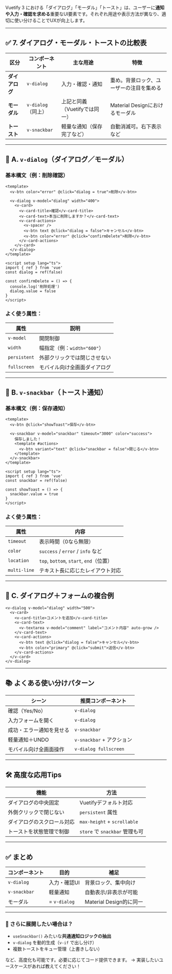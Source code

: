 Vuetify 3 における「ダイアログ」「モーダル」「トースト」は、ユーザーに**通知や入力・確認を求める**重要なUI要素です。それぞれ用途や表示方法が異なり、適切に使い分けることでUXが向上します。

---

## ✅ 7. ダイアログ・モーダル・トーストの比較表

| 区分        | コンポーネント        | 主な用途               | 特徴                      |
| --------- | -------------- | ------------------ | ----------------------- |
| **ダイアログ** | `v-dialog`     | 入力・確認・通知           | 重め。背景ロック、ユーザーの注目を集める    |
| **モーダル**  | `v-dialog`（同上） | 上記と同義（Vuetifyでは同一） | Material Designにおけるモーダル |
| **トースト**  | `v-snackbar`   | 軽量な通知（保存完了など）      | 自動消滅可。右下表示など            |

---

## 📘 A. `v-dialog`（ダイアログ／モーダル）

### 基本構文（例：削除確認）

```vue
<template>
  <v-btn color="error" @click="dialog = true">削除</v-btn>

  <v-dialog v-model="dialog" width="400">
    <v-card>
      <v-card-title>確認</v-card-title>
      <v-card-text>本当に削除しますか？</v-card-text>
      <v-card-actions>
        <v-spacer />
        <v-btn text @click="dialog = false">キャンセル</v-btn>
        <v-btn color="error" @click="confirmDelete">削除</v-btn>
      </v-card-actions>
    </v-card>
  </v-dialog>
</template>

<script setup lang="ts">
import { ref } from 'vue'
const dialog = ref(false)

const confirmDelete = () => {
  console.log('削除処理')
  dialog.value = false
}
</script>
```

### よく使う属性：

| 属性           | 説明                   |
| ------------ | -------------------- |
| `v-model`    | 開閉制御                 |
| `width`      | 幅指定（例：`width="600"`） |
| `persistent` | 外部クリックでは閉じさせない       |
| `fullscreen` | モバイル向け全画面ダイアログ       |

---

## 📘 B. `v-snackbar`（トースト通知）

### 基本構文（例：保存通知）

```vue
<template>
  <v-btn @click="showToast">保存</v-btn>

  <v-snackbar v-model="snackbar" timeout="3000" color="success">
    保存しました！
    <template #actions>
      <v-btn variant="text" @click="snackbar = false">閉じる</v-btn>
    </template>
  </v-snackbar>
</template>

<script setup lang="ts">
import { ref } from 'vue'
const snackbar = ref(false)

const showToast = () => {
  snackbar.value = true
}
</script>
```

### よく使う属性：

| 属性           | 内容                                  |
| ------------ | ----------------------------------- |
| `timeout`    | 表示時間（0なら無限）                         |
| `color`      | `success` / `error` / `info` など     |
| `location`   | `top`, `bottom`, `start`, `end`（位置） |
| `multi-line` | テキスト長に応じたレイアウト対応                    |

---

## 📘 C. ダイアログ＋フォームの複合例

```vue
<v-dialog v-model="dialog" width="500">
  <v-card>
    <v-card-title>コメントを追加</v-card-title>
    <v-card-text>
      <v-textarea v-model="comment" label="コメント内容" auto-grow />
    </v-card-text>
    <v-card-actions>
      <v-btn text @click="dialog = false">キャンセル</v-btn>
      <v-btn color="primary" @click="submit">送信</v-btn>
    </v-card-actions>
  </v-card>
</v-dialog>
```

---

## 📚 よくある使い分けパターン

| シーン          | 推奨コンポーネント             |
| ------------ | --------------------- |
| 確認（Yes/No）   | `v-dialog`            |
| 入力フォームを開く    | `v-dialog`            |
| 成功・エラー通知を見せる | `v-snackbar`          |
| 軽量通知＋UNDO    | `v-snackbar` + アクション  |
| モバイル向け全画面操作  | `v-dialog fullscreen` |

---

## 🛠 高度な応用Tips

| 機能            | 方法                          |
| ------------- | --------------------------- |
| ダイアログの中央固定    | Vuetifyデフォルト対応              |
| 外側クリックで閉じない   | `persistent` 属性             |
| ダイアログのスクロール対応 | `max-height` + `scrollable` |
| トーストを状態管理で制御  | `store` で `snackbar` 管理も可   |

---

## ✅ まとめ

| コンポーネント      | 目的           | 補足                  |
| ------------ | ------------ | ------------------- |
| `v-dialog`   | 入力・確認UI      | 背景ロック、集中向け          |
| `v-snackbar` | 軽量通知         | 自動表示/非表示が可能         |
| モーダル         | = `v-dialog` | Material Design的に同一 |

---

### 💬 さらに展開したい場合は？

* `useSnackbar()` みたいな**共通通知ロジックの抽出**
* `v-dialog` を動的生成（`v-if` で出し分け）
* 複数トーストをキュー管理（上書きしない）

など、高度化も可能です。必要に応じてコード提供できます。
→ 実装したいユースケースがあれば教えてください！

